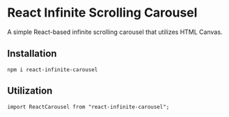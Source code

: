# React Infinite Scrolling Carousel

A simple React-based infinite scrolling carousel that utilizes HTML Canvas.

## Installation

```
npm i react-infinite-carousel
```

## Utilization

```
import ReactCarousel from "react-infinite-carousel";
```